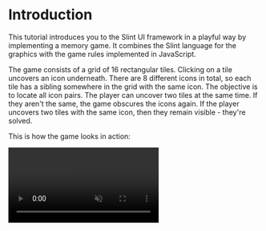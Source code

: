 <!-- Copyright © SixtyFPS GmbH <info@slint.dev> ; SPDX-License-Identifier: MIT -->

# Introduction

This tutorial introduces you to the Slint UI framework in a playful way by implementing a memory game. It combines the Slint language for the graphics with the game rules implemented in JavaScript.

The game consists of a grid of 16 rectangular tiles. Clicking on a tile uncovers an icon underneath.
There are 8 different icons in total, so each tile has a sibling somewhere in the grid with the
same icon. The objective is to locate all icon pairs. The player can uncover two tiles at the same time. If they
aren't the same, the game obscures the icons again.
If the player uncovers two tiles with the same icon, then they remain visible - they're solved.

This is how the game looks in action:

<video autoplay loop muted playsinline src="https://slint.dev/blog/memory-game-tutorial/memory_clip.mp4"
        class="img-fluid img-thumbnail rounded"></video>
